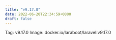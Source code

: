 ```yaml
---
title: "v9.17.0"
date: 2022-06-20T22:34:59+0000
draft: false
---
```


Tag: v9.17.0
Image: docker.io/laraboot/laravel:v9.17.0
